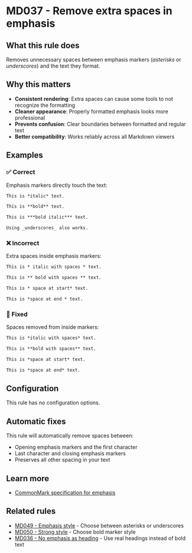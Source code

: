 # MD037 - Remove extra spaces in emphasis

## What this rule does

Removes unnecessary spaces between emphasis markers (*asterisks* or *underscores*) and the text they format.

## Why this matters

- **Consistent rendering**: Extra spaces can cause some tools to not recognize the formatting
- **Cleaner appearance**: Properly formatted emphasis looks more professional
- **Prevents confusion**: Clear boundaries between formatted and regular text
- **Better compatibility**: Works reliably across all Markdown viewers

## Examples

<!-- rumdl-disable MD037 -->

### ✅ Correct

Emphasis markers directly touch the text:

```markdown
This is *italic* text.

This is **bold** text.

This is ***bold italic*** text.

Using _underscores_ also works.
```

### ❌ Incorrect

Extra spaces inside emphasis markers:

```markdown
This is * italic with spaces * text.

This is ** bold with spaces ** text.

This is * space at start* text.

This is *space at end * text.
```

### 🔧 Fixed

Spaces removed from inside markers:

```markdown
This is *italic with spaces* text.

This is **bold with spaces** text.

This is *space at start* text.

This is *space at end* text.
```

<!-- rumdl-enable MD037 -->

## Configuration

This rule has no configuration options.

## Automatic fixes

This rule will automatically remove spaces between:
- Opening emphasis markers and the first character
- Last character and closing emphasis markers
- Preserves all other spacing in your text

## Learn more

- [CommonMark specification for emphasis](https://spec.commonmark.org/0.31.2/#emphasis-and-strong-emphasis)

## Related rules

- [MD049 - Emphasis style](md049.md) - Choose between asterisks or underscores
- [MD050 - Strong style](md050.md) - Choose bold marker style
- [MD036 - No emphasis as heading](md036.md) - Use real headings instead of bold text
